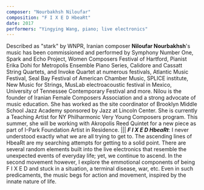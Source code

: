 ```yaml
---
composer: "Nourbakhsh Niloufar"
composition: "F I X E D HbeaRt"
date: 2017
performers: "Yingying Wang, piano; live electronics"
---
```

Described as "stark" by WNPR, Iranian composer  **Niloufar Nourbakhsh**'s music has been commissioned and performed by Symphony Number One, Spark and Echo Project, Women Composers Festival of Hartford, Pianist Erika Dohi for Metropolis Ensemble Piano Series, Calidore and Cassatt String Quartets, and Invoke Quartet at numerous festivals, Atlantic Music Festival, Seal Bay Festival of American Chamber Music, SPLICE institute, New Music for Strings, MusLab electroacoustic festival in Mexico, University of Tennessee Contemporary Festival and more. Nilou is the founder of Iranian Female Composers Association and a strong advocate of music education. She has worked as the site coordinator of Brooklyn Middle School Jazz Academy sponsored by Jazz at Lincoln Center. She is currently a Teaching Artist for NY Philharmonic Very Young Composers program. This summer, she will be working with Akropolis Reed Quintet for a new piece as part of I-Park Foundation Artist in Residence.
|||
**_F I X E D HbeaRt_**: I never understood exactly what we are all trying to get to. The ascending lines of HbeaRt are my searching attempts for getting to a solid point. There are several random elements built into the live electronics that resemble the unexpected events of everyday life; yet, we continue to ascend. In the second movement however, I explore the emmotional components of being F I X E D and stuck in a situation, a terminal disease, war, etc. Even in such predicaments, the music begs for action and movement, inspired by the innate nature of life.